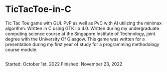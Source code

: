# TicTacToe-in-C
Tic Tac Toe game with GUI. PvP as well as PvC with AI utilizing the minimax algorithm. Written in C using GTK lib 4.0.
Written during my undergraduate computing science course at the Singapore Institute of Technology, joint degree with the University Of Glasgow. This game was written for a presentation during my first year of study for a programming methodology course module.
##
Started: October 1st, 2022
Finished: November 23, 2022
##
